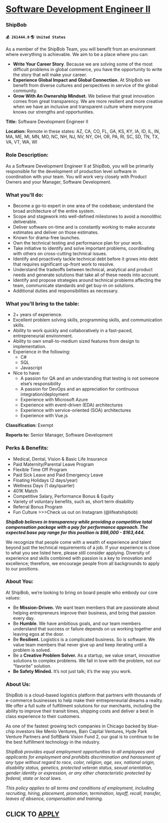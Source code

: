 # [Software Development Engineer II](https://www.remotewlb.com/apply/software-development-engineer-ii-62952)  
### ShipBob  
#### `💰 261444.0` `🌎 United States`  

As a member of the ShipBob Team, you will benefit from an environment where everything is achievable. We aim to be a place where you can:

  * **Write Your Career Story**. Because we are solving some of the most difficult problems in global commerce, you have the opportunity to write the story that will make your career.
  * **Experience Global Impact and Global Connection.** At ShipBob we benefit from diverse cultures and perspectives in service of the global community.
  * **Grow With An Ownership Mindset.** We believe that great innovation comes from great transparency. We are more resilient and more creative when we have an inclusive and transparent culture where everyone knows our strengths and opportunities.

**Title:** Software Development Engineer II

**Location:** Remote in these states: AZ, CA, CO, FL, GA, KS, KY, IA, ID, IL, IN, MA, ME, MI, MN, MO, NC, NH, NJ, NV, NY, OH, OR, PA, RI, SC, SD, TN, TX, VA, VT, WA, WI

### Role Description:

As a Software Development Engineer II at ShipBob, you will be primarily responsible for the development of production level software in coordination with your team. You will work very closely with Product Owners and your Manager, Software Development.

### What you’ll do:

  * Become a go-to expert in one area of the codebase; understand the broad architecture of the entire system. 
  * Scope and stagework into well-defined milestones to avoid a monolithic deliverable. 
  * Deliver software on-time and is constantly working to make accurate estimates and deliver on those estimates. 
  * Known for drama-free launches. 
  * Own the technical testing and performance plan for your work. 
  * Take initiative to identify and solve important problems, coordinating with others on cross-cutting technical issues. 
  * Identify and proactively tackle technical debt before it grows into debt that requires significant up-front work to resolve. 
  * Understand the tradeoffs between technical, analytical and product needs and generate solutions that take all of these needs into account. 
  * Identify and propose strategies around technical problems affecting the team, communicate standards and get buy-in on solutions. 
  * Additional duties and responsibilities as necessary. 

### What you’ll bring to the table:

  * 2+ years of experience. 
  * Excellent problem solving skills, programming skills, and communication skills. 
  * Ability to work quickly and collaboratively in a fast-paced, entrepreneurial environment. 
  * Ability to own small-to-medium sized features from design to implementation. 
  * Experience in the following: 
    * C# 
    * SQL 
    * Javascript 
  * Nice to have: 
    * A passion for QA and an understanding that testing is not someone else’s responsibility 
    * A passion for DevOps and an appreciation for continuous integration/deployment 
    * Experience with Microsoft Azure 
    * Experience with event-driven (EDA) architectures 
    * Experience with service-oriented (SOA) architectures 
    * Experience with Vue.js 

**Classification:** Exempt

**Reports to:** Senior Manager, Software Development

### Perks & Benefits:

  * Medical, Dental, Vision & Basic Life Insurance 
  * Paid Maternity/Parental Leave Program 
  * Flexible Time Off Program 
  * Paid Sick Leave and Paid Emergency Leave 
  * Floating Holidays (2 days/year) 
  * Wellness Days (1 day/quarter) 
  * 401K Match 
  * Competitive Salary, Performance Bonus & Equity 
  * Variety of voluntary benefits, such as, short term disability 
  * Referral Bonus Program 
  * Fun Culture >>>Check us out on Instagram (@lifeatshipbob) 

_**ShipBob believes in transparency while providing a competitive total compensation package with a pay for performance approach. The expected base pay range for this position is $98,000 - $163,444.**_

We recognize that people come with a wealth of experience and talent beyond just the technical requirements of a job. If your experience is close to what you see listed here, please still consider applying. Diversity of experience and skills combined with passion is a key to innovation and excellence; therefore, we encourage people from all backgrounds to apply to our positions.

### About You:

At ShipBob, we’re looking to bring on board people who embody our core values:

  * Be **Mission-Driven.** We want team members that are passionate about helping entrepreneurs improve their business, and bring that passion every day.
  * Be **Humble**. We have ambitious goals, and our team members understand that success or failure depends on us working together and leaving egos at the door.
  * Be **Resilient.** Logistics is a complicated business. So is software. We value team members that never give up and keep iterating until a problem is solved.
  * Be a **Creative Problem Solver.** As a startup, we value smart, innovative solutions to complex problems. We fall in love with the problem, not our “favorite” solution.
  * **Be Safety Minded.** It’s not just talk; it’s the way you work.

### About Us:

ShipBob is a cloud-based logistics platform that partners with thousands of e-commerce businesses to help make their entrepreneurial dreams a reality. We offer a full suite of fulfillment solutions for our merchants, including the ability to improve their transit times, shipping costs and deliver a best in class experience to their customers.

As one of the fastest growing tech companies in Chicago backed by blue-chip investors like Menlo Ventures, Bain Capital Ventures, Hyde Park Venture Partners and SoftBank Vision Fund 2, our goal is to continue to be the best fulfillment technology in the industry.

_ShipBob provides equal employment opportunities to all employees and applicants for employment and prohibits discrimination and harassment of any type without regard to race, color, religion, age, sex, national origin, disability status, genetics, protected veteran status, sexual orientation, gender identity or expression, or any other characteristic protected by federal, state or local laws._

 _This policy applies to all terms and conditions of employment, including recruiting, hiring, placement, promotion, termination, layoff, recall, transfer, leaves of absence, compensation and training._

  
## CLICK TO [APPLY](https://www.remotewlb.com/apply/software-development-engineer-ii-62952)

